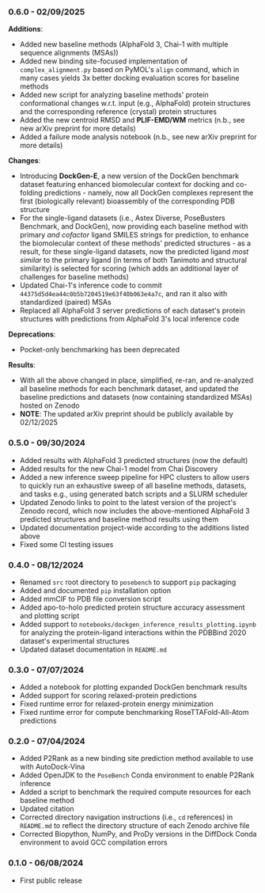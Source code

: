 ### 0.6.0 - 02/09/2025

**Additions**:

- Added new baseline methods (AlphaFold 3, Chai-1 with multiple sequence alignments (MSAs))
- Added new binding site-focused implementation of `complex_alignment.py` based on PyMOL's `align` command, which in many cases yields 3x better docking evaluation scores for baseline methods
- Added new script for analyzing baseline methods' protein conformational changes w.r.t. input (e.g., AlphaFold) protein structures and the corresponding reference (crystal) protein structures
- Added the new centroid RMSD and **PLIF-EMD/WM** metrics (n.b., see new arXiv preprint for more details)
- Added a failure mode analysis notebook (n.b., see new arXiv preprint for more details)

**Changes**:

- Introducing **DockGen-E**, a new version of the DockGen benchmark dataset featuring enhanced biomolecular context for docking and co-folding predictions - namely, now all DockGen complexes represent the first (biologically relevant) bioassembly of the corresponding PDB structure
- For the single-ligand datasets (i.e., Astex Diverse, PoseBusters Benchmark, and DockGen), now providing each baseline method with primary *and cofactor* ligand SMILES strings for prediction, to enhance the biomolecular context of these methods' predicted structures - as a result, for these single-ligand datasets, now the predicted ligand *most similar* to the primary ligand (in terms of both Tanimoto and structural similarity) is selected for scoring (which adds an additional layer of challenges for baseline methods)
- Updated Chai-1's inference code to commit `44375d5d4ea44c0b5b7204519e63f40b063e4a7c`, and ran it also with standardized (paired) MSAs
- Replaced all AlphaFold 3 server predictions of each dataset's protein structures with predictions from AlphaFold 3's local inference code

**Deprecations**:

- Pocket-only benchmarking has been deprecated

**Results**:

- With all the above changed in place, simplified, re-ran, and re-analyzed all baseline methods for each benchmark dataset, and updated the baseline predictions and datasets (now containing standardized MSAs) hosted on Zenodo
- **NOTE**: The updated arXiv preprint should be publicly available by 02/12/2025

### 0.5.0 - 09/30/2024

- Added results with AlphaFold 3 predicted structures (now the default)
- Added results for the new Chai-1 model from Chai Discovery
- Added a new inference sweep pipeline for HPC clusters to allow users to quickly run an exhaustive sweep of all baseline methods, datasets, and tasks e.g., using generated batch scripts and a SLURM scheduler
- Updated Zenodo links to point to the latest version of the project's Zenodo record, which now includes the above-mentioned AlphaFold 3 predicted structures and baseline method results using them
- Updated documentation project-wide according to the additions listed above
- Fixed some CI testing issues

### 0.4.0 - 08/12/2024

- Renamed `src` root directory to `posebench` to support `pip` packaging
- Added and documented `pip` installation option
- Added mmCIF to PDB file conversion script
- Added apo-to-holo predicted protein structure accuracy assessment and plotting script
- Added support to `notebooks/dockgen_inference_results_plotting.ipynb` for analyzing the protein-ligand interactions within the PDBBind 2020 dataset's experimental structures
- Updated dataset documentation in `README.md`

### 0.3.0 - 07/07/2024

- Added a notebook for plotting expanded DockGen benchmark results
- Added support for scoring relaxed-protein predictions
- Fixed runtime error for relaxed-protein energy minimization
- Fixed runtime error for compute benchmarking RoseTTAFold-All-Atom predictions

### 0.2.0 - 07/04/2024

- Added P2Rank as a new binding site prediction method available to use with AutoDock-Vina
- Added OpenJDK to the `PoseBench` Conda environment to enable P2Rank inference
- Added a script to benchmark the required compute resources for each baseline method
- Updated citation
- Corrected directory navigation instructions (i.e., `cd` references) in `README.md` to reflect the directory structure of each Zenodo archive file
- Corrected Biopython, NumPy, and ProDy versions in the DiffDock Conda environment to avoid GCC compilation errors

### 0.1.0 - 06/08/2024

- First public release

